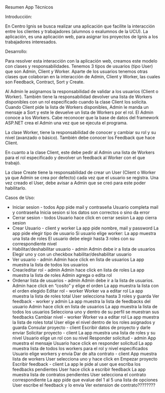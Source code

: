Resumen App Técnicos

Introducción:

En Centro Ignis se busca realizar una aplicación que facilite la interacción entre los clientes y trabajadores (alumnos o exalumnos de la UCU). La aplicación, es una aplicación web, para asignar los proyectos de Ignis a los trabajadores interesados.

Desarrollo: 

Para resolver esta interacción con la aplicación web, creamos este modelo con clases y responsabilidades. Tenemos 3 tipos de usuarios (tipo User) que son Admin, Client y Worker. Aparte de los usuarios tenemos otras clases que colaboran en la interacción de Admin, Client y Worker, las cuales son Feedback, Contract, Sort y Create.

Al Admin le asignamos la responsabilidad de validar a los usuarios (Client o Worker). También tiene la responsabilidad devolver una lista de Workers disponibles con un rol especificado cuando la clase Client los solicita. Cuando Client pide la lista de Workers disponibles, Admin le manda un mensaje a Sort y este le devuelve un lista de Workers por el rol. El Admin conoce a los Workers. Cabe reconocer que la base de datos del framework ASP.NET crea el Admin una vez que se ejecuta el programa.

La clase Worker, tiene la responsabilidad de conocer y cambiar su rol y su nivel (avanzado o básico). También debe conocer los Feedback que hace Client.

En cuanto a la clase Client, este debe pedir al Admin una lista de Workers para el rol especificado y devolver un feedback al Worker con el que trabajó.

La clase Create tiene la responsabilidad de crear un User (Client o Worker ya que Admin se crea por defecto) cada vez que el usuario se registra. Una vez creado el User, debe avisar a Admin que se creó para este poder habilitarlo.





Casos de Uso:

- Iniciar sesion - todos
    App pide mail y contraseña
    Usuario completa mail y contraseña
    Inicia sesion si los datos son correctos o sino da error
- Cerrar sesion - todos
    Usuario hace click en cerrar sesion
    La app cierra sesion
- Crear Usuario - client y worker
    La app pide nombre, mail y password
    La app pide elegir tipo de usuario
    Si usuario elige worker:
        La app muestra una lista de roles
        El usuario debe elegir hasta 3 roles con su correspondiente nivel
- Habilitar/deshabilitar usuario - admin
    Admin debe ir a lista de usuarios
    Elegir uno y con un checkbox habilitar/deshabilitar usuario
- Ver usuario - admin
    Admin hace click en lista de usuarios
    La app muestra la lista de todos los usuarios
- Crear/editar rol - admin
    Admin hace click en lista de roles
    La app muestra la lista de roles
    Admin agrega o edita rol
- Ordenar lista de usuarios - admin
    Admin debe ir a la lista de usuarios.
    Admin hace click en “cosito” y elige el orden
    La app muestra la lista  con el orden elegido
Editar rol - worker
Worker va a editar rol
La app muestra la lista de roles total
User selecciona hasta 3 roles y guarda
Ver feedback - worker y admin
La app muestra la lista de feedbacks del usuario
Admin hace click en lista de usuarios
La app muestra la lista de todos los usuarios
Selecciona uno y dentro de su perfil se muestran sus feedbacks
Cambiar nivel - worker
Worker va a editar rol
La app muestra la lista de roles total
User elige el nivel dentro de los roles asignados y guarda
Consular proyecto - client
Escribir datos de proyecto y darle enviar
Solicitar proyecto - client
La app muestra una lista de roles y su nivel
Usuario elige un rol con su nivel
Responder solicitud - admin
App muestra el mensaje
Usuario hace click en responder solicitud
La app muestra lista de todos los workers para el rol y nivel especificados
Usuario elige workers y envia
Dar de alta contrato - client
App muestra lista de workers
User selecciona uno y hace click en Empezar proyecto
Escribir feedback - client
La app le pide al user que escriba los feedbacks pendientes
User hace click a escribir feedback
La app muestra lista de contratos pendientes
User selecciona el contrato correspondiente
La app pide que evalue del 1 al 5 una lista de opciones
User escribe el feedback y lo envia
Ver extension de contrato????????




